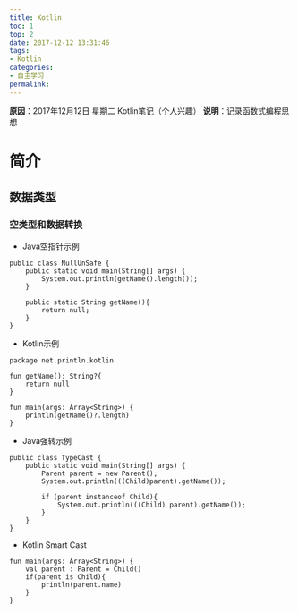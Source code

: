 ```yaml
---
title: Kotlin
toc: 1
top: 2
date: 2017-12-12 13:31:46
tags:
- Kotlin
categories:
- 自主学习
permalink:
---
```

**原因**：2017年12月12日 星期二 Kotlin笔记（个人兴趣）
**说明**：记录函数式编程思想
<!-- more -->

# 简介

## 数据类型

### 空类型和数据转换

- Java空指针示例

```
public class NullUnSafe {
    public static void main(String[] args) {
        System.out.println(getName().length());
    }

    public static String getName(){
        return null;
    }
}
```

- Kotlin示例

```
package net.println.kotlin

fun getName(): String?{
    return null
}

fun main(args: Array<String>) {
    println(getName()?.length)
}
```

- Java强转示例

```
public class TypeCast {
    public static void main(String[] args) {
        Parent parent = new Parent();
        System.out.println(((Child)parent).getName());
        
        if (parent instanceof Child){
            System.out.println(((Child) parent).getName());
        }
    }
}
```

- Kotlin Smart Cast

```
fun main(args: Array<String>) {
    val parent : Parent = Child()
    if(parent is Child){
        println(parent.name)
    }
}
```